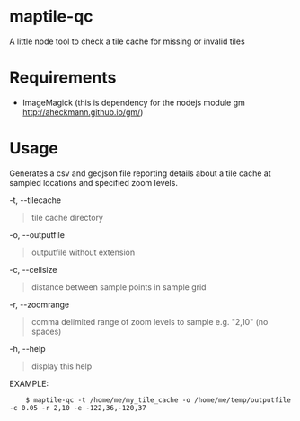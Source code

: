 # maptile-qc
A little node tool to check a tile cache for missing or invalid tiles


Requirements
=============

* ImageMagick (this is dependency for the nodejs module gm http://aheckmann.github.io/gm/)

Usage
=======

Generates a csv and geojson file reporting details about a tile cache at sampled locations and specified zoom levels.

-t, --tilecache   
>tile cache directory

-o, --outputfile
>outputfile without extension

-c, --cellsize   
>distance between sample points in sample grid

-r, --zoomrange
>comma delimited range of zoom levels to sample e.g. "2,10" (no spaces)

-h, --help
>display this help

EXAMPLE: 

        $ maptile-qc -t /home/me/my_tile_cache -o /home/me/temp/outputfile -c 0.05 -r 2,10 -e -122,36,-120,37